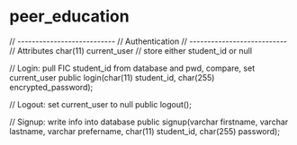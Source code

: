 # peer_education

// ---------------------------
// Authentication
// ---------------------------
// Attributes 
char(11) current_user // store either student_id or null

// Login: pull FIC student_id from database and pwd, compare, set current_user public login(char(11) student_id, char(255) encrypted_password);

// Logout: set current_user to null public logout();

// Signup: write info into database public signup(varchar firstname, varchar lastname, varchar prefername, char(11) student_id, char(255) password);
